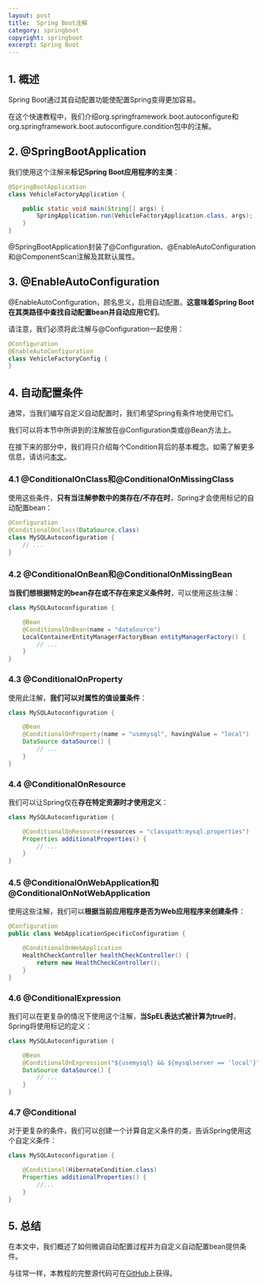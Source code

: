 ```yaml
---
layout: post
title:  Spring Boot注解
category: springboot
copyright: springboot
excerpt: Spring Boot
---
```


## 1. 概述

Spring Boot通过其自动配置功能使配置Spring变得更加容易。

在这个快速教程中，我们介绍org.springframework.boot.autoconfigure和org.springframework.boot.autoconfigure.condition包中的注解。

## 2. @SpringBootApplication

我们使用这个注解来**标记Spring Boot应用程序的主类**：

```java
@SpringBootApplication
class VehicleFactoryApplication {

    public static void main(String[] args) {
        SpringApplication.run(VehicleFactoryApplication.class, args);
    }
}
```

@SpringBootApplication封装了@Configuration、@EnableAutoConfiguration和@ComponentScan注解及其默认属性。

## 3. @EnableAutoConfiguration

@EnableAutoConfiguration，顾名思义，启用自动配置。**这意味着Spring Boot在其类路径中查找自动配置bean并自动应用它们**。

请注意，我们必须将此注解与@Configuration一起使用：

```java
@Configuration
@EnableAutoConfiguration
class VehicleFactoryConfig {
}
```

## 4. 自动配置条件

通常，当我们编写自定义自动配置时，我们希望Spring有条件地使用它们。

我们可以将本节中所讲到的注解放在@Configuration类或@Bean方法上。

在接下来的部分中，我们将只介绍每个Condition背后的基本概念。如需了解更多信息，请访问[本文](../../spring-boot-autoconfiguration/docs/SpringBoot_CustomAutoConfiguration.md)。

### 4.1 @ConditionalOnClass和@ConditionalOnMissingClass

使用这些条件，**只有当注解参数中的类存在/不存在时**，Spring才会使用标记的自动配置bean：

```java
@Configuration
@ConditionalOnClass(DataSource.class)
class MySQLAutoconfiguration {
    // ...
}
```

### 4.2 @ConditionalOnBean和@ConditionalOnMissingBean

**当我们想根据特定的bean存在或不存在来定义条件时**，可以使用这些注解：

```java
class MySQLAutoconfiguration {

    @Bean
    @ConditionalOnBean(name = "dataSource")
    LocalContainerEntityManagerFactoryBean entityManagerFactory() {
        // ...
    }
}
```

### 4.3 @ConditionalOnProperty

使用此注解，**我们可以对属性的值设置条件**：

```java
class MySQLAutoconfiguration {

    @Bean
    @ConditionalOnProperty(name = "usemysql", havingValue = "local")
    DataSource dataSource() {
        // ...
    }
}
```

### 4.4 @ConditionalOnResource

我们可以让Spring仅在**存在特定资源时才使用定义**：

```java
class MySQLAutoconfiguration {

    @ConditionalOnResource(resources = "classpath:mysql.properties")
    Properties additionalProperties() {
        // ...
    }
}
```

### 4.5 @ConditionalOnWebApplication和@ConditionalOnNotWebApplication

使用这些注解，我们可以**根据当前应用程序是否为Web应用程序来创建条件**：

```java
@Configuration
public class WebApplicationSpecificConfiguration {

    @ConditionalOnWebApplication
    HealthCheckController healthCheckController() {
        return new HealthCheckController();
    }
}
```

### 4.6 @ConditionalExpression

我们可以在更复杂的情况下使用这个注解，**当SpEL表达式被计算为true时**，Spring将使用标记的定义：

```java
class MySQLAutoconfiguration {

    @Bean
    @ConditionalOnExpression("${usemysql} && ${mysqlserver == 'local'}")
    DataSource dataSource() {
        // ...
    }
}
```

### 4.7 @Conditional

对于更复杂的条件，我们可以创建一个计算自定义条件的类，告诉Spring使用这个自定义条件：

```java
class MySQLAutoconfiguration {

    @Conditional(HibernateCondition.class)
    Properties additionalProperties() {
        //...
    }
}
```

## 5. 总结

在本文中，我们概述了如何微调自动配置过程并为自定义自动配置bean提供条件。

与往常一样，本教程的完整源代码可在[GitHub](https://github.com/tuyucheng7/taketoday-tutorial4j/tree/master/spring-boot-modules/spring-boot-annotations-1)上获得。